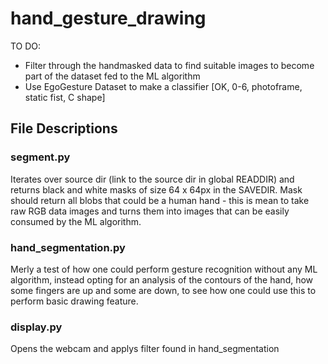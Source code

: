 # hand_gesture_drawing

TO DO: 
- Filter through the handmasked data to find suitable images to become part of the dataset fed to the ML algorithm
- Use EgoGesture Dataset to make a classifier [OK, 0-6, photoframe, static fist, C shape] 

## File Descriptions

### segment.py
Iterates over source dir (link to the source dir in global READDIR) and returns black and white masks of size 64 x 64px 
in the SAVEDIR. Mask should return all blobs that could be a human hand - this is mean to take raw RGB data images and
turns them into images that can be easily consumed by the ML algorithm.

### hand_segmentation.py
Merly a test of how one could perform gesture recognition without any ML algorithm, instead opting for an analysis of
the contours of the hand, how some fingers are up and some are down, to see how one could use this to perform basic
drawing feature.

### display.py
Opens the webcam and applys filter found in hand_segmentation